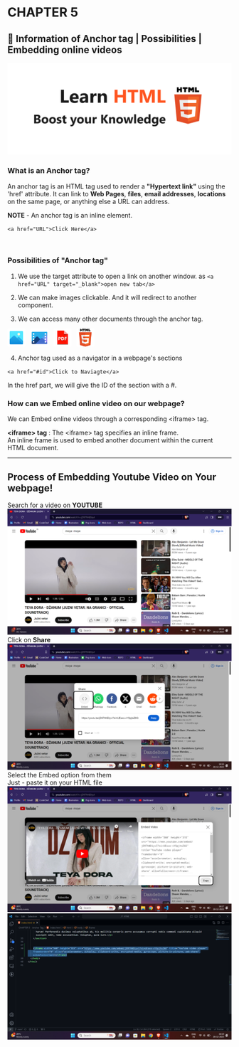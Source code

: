 # CHAPTER 5
## 🔴 Information of Anchor tag | Possibilities | Embedding online videos
![Banner](https://github.com/Ninja-Vikash/Assets/blob/main/HTML%20Assets/HTML.png)

### What is an Anchor tag?
An anchor tag is an HTML tag used to render a **"Hypertext link"** using the 'href' attribute. It can link to **Web Pages**, **files**, **email addresses**, **locations** on the same page, or anything else a URL can address. <br>

**NOTE** - An anchor tag is an inline element.
```
<a href="URL">Click Here</a>
```
<br>

### Possibilities of "Anchor tag"
1. We use the target attribute to open a link on another window. as `<a href="URL" target="_blank">open new tab</a>`

2. We can make images clickable. And it will redirect to another component.

3. We can access many other documents through the anchor tag. <br>

<p>
  
<img src="https://github.com/Ninja-Vikash/Assets/blob/main/Asset%20Icon/image.png" height="40px" /> &nbsp;
<img src="https://github.com/Ninja-Vikash/Assets/blob/main/Asset%20Icon/video.png" height="40px" /> &nbsp;
<img src="https://github.com/Ninja-Vikash/Assets/blob/main/Asset%20Icon/pdf.png" height="40px" /> &nbsp;
<img src="https://github.com/Ninja-Vikash/Assets/blob/main/Asset%20Icon/htmlLogo.png" height="40px" />

</p>

4. Anchor tag used as a navigator in a webpage's sections
```
<a href="#id">Click to Naviagte</a>
```
In the href part, we will give the ID of the section with a #.

### How can we Embed online video on our webpage?
We can Embed online videos through a corresponding &lt;iframe&gt; tag. <br>

**&lt;iframe&gt; tag** : The &lt;iframe&gt; tag specifies an inline frame.
<br>
An inline frame is used to embed another document within the current HTML document.

---

## Process of Embedding Youtube Video on Your webpage!
Search for a video on **YOUTUBE**
![preview 1](https://github.com/Ninja-Vikash/Assets/blob/main/HTML%20Assets/embed-1.png)
<br>
Click on **Share**
![preview 2](https://github.com/Ninja-Vikash/Assets/blob/main/HTML%20Assets/embed-2.png)
Select the Embed option from them
<br>
Just - paste it on your HTML file
![preview 3](https://github.com/Ninja-Vikash/Assets/blob/main/HTML%20Assets/embed-3.png)
![preview 4](https://github.com/Ninja-Vikash/Assets/blob/main/HTML%20Assets/embed-4.png)
